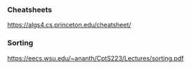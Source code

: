 ### Cheatsheets
https://algs4.cs.princeton.edu/cheatsheet/

### Sorting
https://eecs.wsu.edu/~ananth/CptS223/Lectures/sorting.pdf
